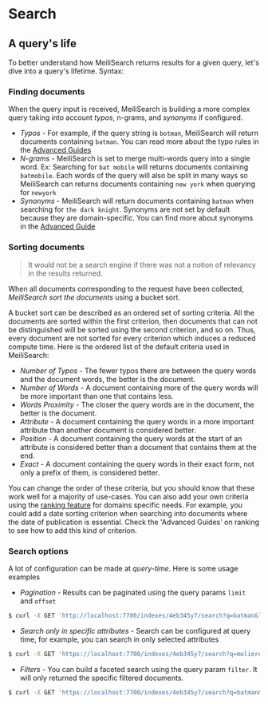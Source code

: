 # Search

## A query's life

To better understand how MeiliSearch returns results for a given query, let's dive into a query's lifetime.
Syntax:

### Finding documents

When the query input is received, MeiliSearch is building a more complex query taking into account *typos*, n-grams, and *synonyms* if configured.

- _Typos_ - For example, if the query string is `botman`, MeiliSearch will return documents containing `batman`. You can read more about the typo rules in the [Advanced Guides](/guides/advanced_guides/typotolerance)
- _N-grams_ - MeiliSearch is set to merge multi-words query into a single word. Ex: Searching for `bat mobile` will returns documents containing `batmobile`. Each words of the query will also be split in many ways so MeiliSearch can returns documents containing `new york` when querying for `newyork`
- _Synonyms_ - MeiliSearch will return documents containing `batman` when searching for `the dark knight`. Synonyms are not set by default because they are domain-specific. You can find more about synonyms in the [Advanced Guide](/guides/advanced_guides/synonyms)


### Sorting documents

> It would not be a search engine if there was not a notion of relevancy in the results returned.

When all documents corresponding to the request have been collected, *MeiliSearch sort the documents* using a bucket sort.

A bucket sort can be described as an ordered set of sorting criteria. All the documents are sorted within the first criterion, then documents that can not be distinguished will be sorted using the second criterion, and so on. Thus, every document are not sorted for every criterion which induces a reduced compute time.
Here is the ordered list of the default criteria used in MeiliSearch:

- _Number of Typos_ - The fewer typos there are between the query words and the document words, the better is the document.
- _Number of Words_ - A document containing more of the query words will be more important than one that contains less.
- _Words Proximity_ - The closer the query words are in the document, the better is the document.
- _Attribute_ - A document containing the query words in a more important attribute than another document is considered better.
- _Position_ - A document containing the query words at the start of an attribute is considered better than a document that contains them at the end.
- _Exact_ - A document containing the query words in their exact form, not only a prefix of them, is considered better.

You can change the order of these criteria, but you should know that these work well for a majority of use-cases. You can also add your own criteria using the [ranking feature](/guides/advanced_guides/ranking.md#custom-ranking-rules) for domains specific needs. For example, you could add a date sorting criterion when searching into documents where the date of publication is essential. Check the 'Advanced Guides' on ranking to see how to add this kind of criterion.

### Search options

A lot of configuration can be made at *query-time*. Here is some usage examples

- _Pagination_ - Results can be paginated using the query params `limit` and `offset`

```bash
$ curl -X GET 'http://localhost:7700/indexes/4eb345y7/search?q=batman&limit=5&offset=10'
```

- _Search only in specific attributes_ - Search can be configured at query time, for example, you can search in only selected attributes

```bash
$ curl -X GET 'https://localhost:7700/indexes/4eb345y7/search?q=moliere&attributesToSearchIn=title'
```

- _Filters_ - You can build a faceted search using the query param `filter`. It will only returned the specific filtered documents.

```bash
$ curl -X GET 'https://localhost:7700/indexes/4eb345y7/search?q=batman&filters=director:Christopher%20Nolan'
```
